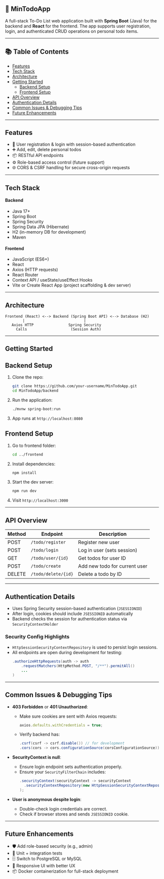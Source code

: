 ## 📝 MinTodoApp

 A full-stack To-Do List web application built with **Spring Boot** (Java) for the backend and **React** for the frontend. The app supports user registration, login, and authenticated CRUD operations on personal todo items.

---

## 📚 Table of Contents

- [Features](#features)
- [Tech Stack](#tech-stack)
- [Architecture](#architecture)
- [Getting Started](#getting-started)
  - [Backend Setup](#backend-setup)
  - [Frontend Setup](#frontend-setup)
- [API Overview](#api-overview)
- [Authentication Details](#authentication-details)
- [Common Issues & Debugging Tips](#common-issues--debugging-tips)
- [Future Enhancements](#future-enhancements)

---

## Features

- 🔐 User registration & login with session-based authentication
- ➕ Add, edit, delete personal todos
- 📦 RESTful API endpoints
- ⚙️ Role-based access control (future support)
- 🌐 CORS & CSRF handling for secure cross-origin requests

---

## Tech Stack

#### Backend
- Java 17+
- Spring Boot
- Spring Security
- Spring Data JPA (Hibernate)
- H2 (in-memory DB for development)
- Maven

#### Frontend
- JavaScript (ES6+)
- React
- Axios (HTTP requests)
- React Router
- Context API / useState/useEffect Hooks
- Vite or Create React App (project scaffolding & dev server)

---

## Architecture

```text
Frontend (React) <--> Backend (Spring Boot API) <--> Database (H2)
        |                           |
   Axios HTTP                Spring Security
     Calls                    (Session Auth)
```

---

## Getting Started

## Backend Setup

1. Clone the repo:
   ```bash
   git clone https://github.com/your-username/MinTodoApp.git
   cd MinTodoApp/backend
   ```

2. Run the application:
   ```bash
   ./mvnw spring-boot:run
   ```

3. App runs at `http://localhost:8080`

## Frontend Setup

1. Go to frontend folder:
   ```bash
   cd ../frontend
   ```

2. Install dependencies:
   ```bash
   npm install
   ```

3. Start the dev server:
   ```bash
   npm run dev
   ```

4. Visit `http://localhost:3000`

---

## API Overview

| Method | Endpoint                  | Description                   |
|--------|---------------------------|-------------------------------|
| POST   | `/todo/register`          | Register new user             |
| POST   | `/todo/login`             | Log in user (sets session)    |
| GET    | `/todo/user/{id}`         | Get todos for user ID         |
| POST   | `/todo/create`            | Add new todo for current user |
| DELETE | `/todo/delete/{id}`       | Delete a todo by ID           |

---

## Authentication Details

- Uses Spring Security session-based authentication (`JSESSIONID`)
- After login, cookies should include `JSESSIONID` automatically
- Backend checks the session for authentication status via `SecurityContextHolder`

### Security Config Highlights

- `HttpSessionSecurityContextRepository` is used to persist login sessions.
- All endpoints are open during development for testing:
  ```java
  .authorizeHttpRequests(auth -> auth
      .requestMatchers(HttpMethod.POST, "/**").permitAll()
      ...
  )
  ```

---

## Common Issues & Debugging Tips

- **403 Forbidden** or **401 Unauthorized**:
  - Make sure cookies are sent with Axios requests:
    ```js
    axios.defaults.withCredentials = true;
    ```
  - Verify backend has:
    ```java
    .csrf(csrf -> csrf.disable()) // for development
    .cors(cors -> cors.configurationSource(corsConfigurationSource))
    ```

- **SecurityContext is null**:
  - Ensure login endpoint sets authentication properly.
  - Ensure your `SecurityFilterChain` includes:
    ```java
    .securityContext(securityContext -> securityContext
      .securityContextRepository(new HttpSessionSecurityContextRepository())
    );
    ```

- **User is anonymous despite login**:
  - Double-check login credentials are correct.
  - Check if browser stores and sends `JSESSIONID` cookie.

---

## Future Enhancements

- 🛡 Add role-based security (e.g., admin)
- 🧪 Unit + integration tests
- 🗄 Switch to PostgreSQL or MySQL
- 📱 Responsive UI with better UX
- 📦 Docker containerization for full-stack deployment
